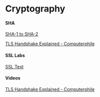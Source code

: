 # Cryptography

#### SHA

[SHA-1 to SHA-2](https://www.csoonline.com/article/2879073/all-you-need-to-know-about-the-move-from-sha1-to-sha2-encryption.html)

[TLS Handshake Explained - Computerphile](https://youtu.be/86cQJ0MMses)
#### SSL Labs

[SSL Test](https://www.ssllabs.com/ssltest/)

#### Videos

[TLS Handshake Explained - Computerphile](https://youtu.be/86cQJ0MMses)

